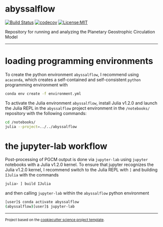 abyssalflow
==============================
[![Build Status](https://travis-ci.com/hdrake/abyssalflow.svg?branch=master)](https://travis-ci.com/hdrake/abyssalflow)
[![codecov](https://codecov.io/gh/hdrake/abyssalflow/branch/master/graph/badge.svg)](https://codecov.io/gh/hdrake/abyssalflow)
[![License:MIT](https://img.shields.io/badge/License-MIT-lightgray.svg?style=flt-square)](https://opensource.org/licenses/MIT)

Repository for running and analyzing the Planetary Geostrophic Circulation Model

--------

# loading programming environments

To create the python environment `abyssalflow`, I recommend using `acaconda`, which creates a self-contained and self-consistent `python` programming environment with
```bash
conda env create -f environment.yml
```

To activate the Julia environment `abyssalflow`, install Julia v1.2.0 and launch the Julia REPL in the `abyssalflow` project environment in the `/notebooks/` repository with the following commands:
```bash
cd /notebooks/
julia --project=../../abyssalflow
```

# the jupyter-lab workflow

Post-processing of PGCM output is done via `jupyter-lab` using `jupyter` notebooks with a Julia v1.2.0 kernel. To ensure that jupyter recognizes the Julia v1.2.0 kernel, I recommend switch to the Julia REPL with `]` and building `IJulia` with the commands
```julia
julia> ] build IJulia
```
and then calling `jupyter-lab` within the `abyssalflow` python environment
```bash
[user]$ conda activate abyssalflow
(abyssalflow)[user]$ jupyter-lab
```

--------

<p><small>Project based on the <a target="_blank" href="https://github.com/jbusecke/cookiecutter-science-project">cookiecutter science project template</a>.</small></p>
